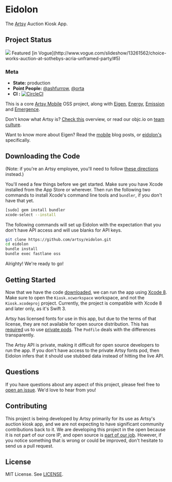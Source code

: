 Eidolon
=======

The [Artsy](https://www.artsy.net/) Auction Kiosk App.

Project Status
----------------

<img src ="https://raw.githubusercontent.com/artsy/eidolon/master/docs/eidolon_preview.jpg">
Featured [in Vogue](http://www.vogue.com/slideshow/13261562/choice-works-auction-at-sothebys-acria-unframed-party/#5)

### Meta

* __State:__ production
* __Point People:__ [@ashfurrow](https://github.com/ashfurrow), [@orta](https://github.com/orta)
* __CI :__ [![CircleCI](https://circleci.com/gh/artsy/eidolon.svg?style=svg)](https://circleci.com/gh/artsy/eidolon)

This is a core [Artsy Mobile](https://github.com/artsy/mobile) OSS project, along with [Eigen](https://github.com/artsy/eigen), [Energy](https://github.com/artsy/energy), [Emission](https://github.com/artsy/emission) and [Emergence](https://github.com/artsy/emergence).

Don't know what Artsy is? [Check this](https://github.com/artsy/mobile/blob/master/what_is_artsy.md) overview, or read our objc.io on [team culture](https://www.objc.io/issues/22-scale/artsy/).

Want to know more about Eigen? Read the [mobile](http://artsy.github.io/blog/categories/mobile/) blog posts, or [eidolon's](http://artsy.github.io/blog/categories/eidolon/) specifically.


Downloading the Code
----------------

(Note: if you're an Artsy employee, you'll need to follow [these directions](docs/artsy_dev.md) instead.)

You'll need a few things before we get started. Make sure you have Xcode installed from 
the App Store or wherever. Then run the following two commands to install Xcode's
command line tools and `bundler`, if you don't have that yet.

```sh
[sudo] gem install bundler
xcode-select --install
```

The following commands will set up Eidolon with the expectation that you don't 
have API access and will use blanks for API keys. 

```sh
git clone https://github.com/artsy/eidolon.git
cd eidolon
bundle install
bundle exec fastlane oss
```

Alrighty! We're ready to go!

Getting Started
---------------

Now that we have the code [downloaded](#downloading-the-code), we can run the
app using [Xcode 8](https://developer.apple.com/xcode/download/). Make sure to
open the `Kiosk.xcworkspace` workspace, and not the `Kiosk.xcodeproj` project.
Currently, the project is compatible with Xcode 8 and later only, as it's Swift 3.

Artsy has licensed fonts for use in this app, but due to the terms of that
license, they are not available for open source distribution. This has [required](http://artsy.github.io/blog/2014/06/20/artsys-first-closed-source-pod/)
us to use [private pods](http://guides.cocoapods.org/making/private-cocoapods.html).
The `Podfile` deals with the differences transparently.

The Artsy API is private, making it difficult for open source developers to run
the app. If you don't have access to the private Artsy fonts pod, then Eidolon
infers that it should use stubbed data instead of hitting the live API. 

Questions
---------

If you have questions about any aspect of this project, please feel free to
[open an issue](https://github.com/artsy/eidolon/issues/new). We'd love to hear
from you!

Contributing
------------

This project is being developed by Artsy primarily for its use as Artsy's
auction kiosk app, and we are not expecting to have significant community
contributions back to it. We are developing this project in the open because
it is not part of our core IP, and open source is [part of our job](http://code.dblock.org/2011/07/15/open-source-is-simply-part-of-my-teams-job-description.html). However, if you notice something that is wrong or could be
improved, don't hesitate to send us a pull request.

License
-------

MIT License. See [LICENSE](LICENSE).
